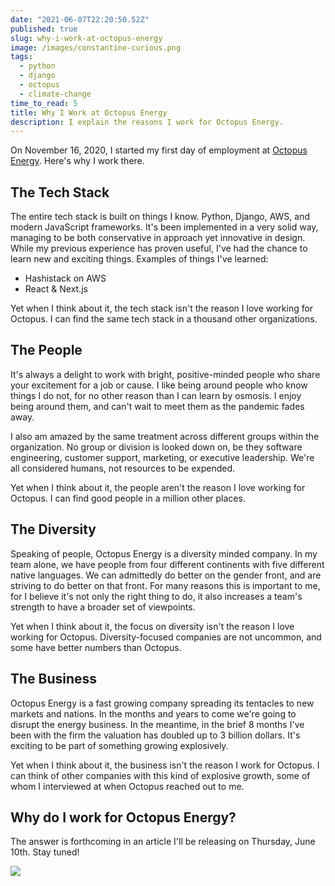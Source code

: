 ```yaml
---
date: "2021-06-07T22:20:50.52Z"
published: true
slug: why-i-work-at-octopus-energy
image: /images/constantine-curious.png
tags:
  - python
  - django
  - octopus
  - climate-change
time_to_read: 5
title: Why I Work at Octopus Energy
description: I explain the reasons I work for Octopus Energy.
---
```


On November 16, 2020, I started my first day of employment at [Octopus Energy](https://octopusenergy.com/). Here's why I work there.

## The Tech Stack

The entire tech stack is built on things I know. Python, Django, AWS, and modern JavaScript frameworks. It's been implemented in a very solid way, managing to be both conservative in approach yet innovative in design. While my previous experience has proven useful, I've had the chance to learn new and exciting things. Examples of things I've learned:

- Hashistack on AWS
- React & Next.js

Yet when I think about it, the tech stack isn't the reason I love working for Octopus. I can find the same tech stack in a thousand other organizations.

## The People

It's always a delight to work with bright, positive-minded people who share your excitement for a job or cause. I like being around people who know things I do not, for no other reason than I can learn by osmosis. I enjoy being around them, and can't wait to meet them as the pandemic fades away.

I also am amazed by the same treatment across different groups within the organization. No group or division is looked down on, be they software engineering, customer support, marketing, or executive leadership. We're all considered humans, not resources to be expended.

Yet when I think about it, the people aren't the reason I love working for Octopus. I can find good people in a million other places.

## The Diversity

Speaking of people, Octopus Energy is a diversity minded company. In my team alone, we have people from four different continents with five different native languages. We can admittedly do better on the gender front, and are striving to do better on that front. For many reasons this is important to me, for I believe it's not only the right thing to do, it also increases a team's strength to have a broader set of viewpoints.

Yet when I think about it, the focus on diversity isn't the reason I love working for Octopus. Diversity-focused companies are not uncommon, and some have better numbers than Octopus.

## The Business

Octopus Energy is a fast growing company spreading its tentacles to new markets and nations. In the months and years to come we're going to disrupt the energy business. In the meantime, in the brief 8 months I've been with the firm the valuation has doubled up to 3 billion dollars. It's exciting to be part of something growing explosively.

Yet when I think about it, the business isn't the reason I work for Octopus. I can think of other companies with this kind of explosive growth, some of whom I interviewed at when Octopus reached out to me.

## Why do I work for Octopus Energy?

The answer is forthcoming in an article I'll be releasing on Thursday, June 10th. Stay tuned!

![](/images/constantine-curious.png)

